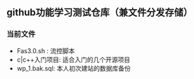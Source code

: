 ## github功能学习测试仓库（兼文件分发存储）

### 当前文件

* Fas3.0.sh : 流控脚本
* c|c++入门项目: 适合入门的几个开源项目
* wp_1.bak.sql: 本人初次建站的数据库备份

